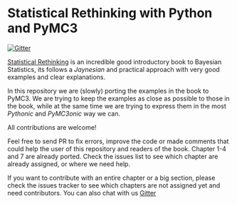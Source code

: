 # Statistical Rethinking with Python and PyMC3

[![Gitter](https://badges.gitter.im/Join%20Chat.svg)](https://gitter.im/Statistical-Rethinking-with-Python-and-PyMC3/Lobby?utm_source=badge&utm_medium=badge&utm_campaign=pr-badge&utm_content=badge)

[Statistical Rethinking](http://xcelab.net/rm/statistical-rethinking/) is an incredible good introductory book to Bayesian Statistics, its follows a _Jaynesian_ and practical approach with very good examples and clear explanations.

In this repository we are (slowly) porting the examples in the book to PyMC3. We are trying to keep the examples as close as possible to those in the book, while at the same time we are trying to express them in the most _Pythonic_ and _PyMC3onic_ way we can. 

All contributions are welcome!

Feel free to send PR to fix errors, improve the code or made comments that could help the user of this repository and readers of the book.
Chapter 1-4 and 7 are already ported. Check the issues list to see which chapter are already assigned, or where we need help.

If you want to contribute with an entire chapter or a big section, please check the issues tracker to see which chapters are not assigned yet and need contributors. You can also chat with us [Gitter](https://gitter.im/Statistical-Rethinking-with-Python-and-PyMC3/Lobby)

